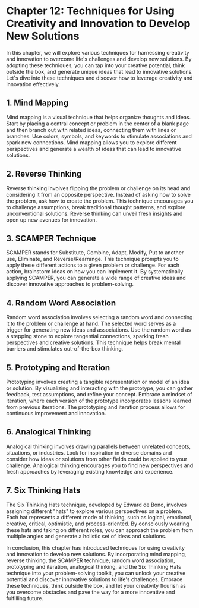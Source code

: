 Chapter 12: Techniques for Using Creativity and Innovation to Develop New Solutions
===================================================================================

In this chapter, we will explore various techniques for harnessing creativity and innovation to overcome life's challenges and develop new solutions. By adopting these techniques, you can tap into your creative potential, think outside the box, and generate unique ideas that lead to innovative solutions. Let's dive into these techniques and discover how to leverage creativity and innovation effectively.

**1. Mind Mapping**
-------------------

Mind mapping is a visual technique that helps organize thoughts and ideas. Start by placing a central concept or problem in the center of a blank page and then branch out with related ideas, connecting them with lines or branches. Use colors, symbols, and keywords to stimulate associations and spark new connections. Mind mapping allows you to explore different perspectives and generate a wealth of ideas that can lead to innovative solutions.

**2. Reverse Thinking**
-----------------------

Reverse thinking involves flipping the problem or challenge on its head and considering it from an opposite perspective. Instead of asking how to solve the problem, ask how to create the problem. This technique encourages you to challenge assumptions, break traditional thought patterns, and explore unconventional solutions. Reverse thinking can unveil fresh insights and open up new avenues for innovation.

**3. SCAMPER Technique**
------------------------

SCAMPER stands for Substitute, Combine, Adapt, Modify, Put to another use, Eliminate, and Reverse/Rearrange. This technique prompts you to apply these different actions to a given problem or challenge. For each action, brainstorm ideas on how you can implement it. By systematically applying SCAMPER, you can generate a wide range of creative ideas and discover innovative approaches to problem-solving.

**4. Random Word Association**
------------------------------

Random word association involves selecting a random word and connecting it to the problem or challenge at hand. The selected word serves as a trigger for generating new ideas and associations. Use the random word as a stepping stone to explore tangential connections, sparking fresh perspectives and creative solutions. This technique helps break mental barriers and stimulates out-of-the-box thinking.

**5. Prototyping and Iteration**
--------------------------------

Prototyping involves creating a tangible representation or model of an idea or solution. By visualizing and interacting with the prototype, you can gather feedback, test assumptions, and refine your concept. Embrace a mindset of iteration, where each version of the prototype incorporates lessons learned from previous iterations. The prototyping and iteration process allows for continuous improvement and innovation.

**6. Analogical Thinking**
--------------------------

Analogical thinking involves drawing parallels between unrelated concepts, situations, or industries. Look for inspiration in diverse domains and consider how ideas or solutions from other fields could be applied to your challenge. Analogical thinking encourages you to find new perspectives and fresh approaches by leveraging existing knowledge and experience.

**7. Six Thinking Hats**
------------------------

The Six Thinking Hats technique, developed by Edward de Bono, involves assigning different "hats" to explore various perspectives on a problem. Each hat represents a different mode of thinking, such as logical, emotional, creative, critical, optimistic, and process-oriented. By consciously wearing these hats and taking on different roles, you can approach the problem from multiple angles and generate a holistic set of ideas and solutions.

In conclusion, this chapter has introduced techniques for using creativity and innovation to develop new solutions. By incorporating mind mapping, reverse thinking, the SCAMPER technique, random word association, prototyping and iteration, analogical thinking, and the Six Thinking Hats technique into your problem-solving toolkit, you can unlock your creative potential and discover innovative solutions to life's challenges. Embrace these techniques, think outside the box, and let your creativity flourish as you overcome obstacles and pave the way for a more innovative and fulfilling future.
